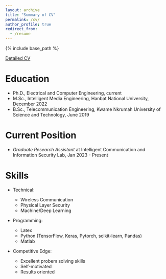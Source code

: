 ```yaml
---
layout: archive
title: "Summary of CV"
permalink: /cv/
author_profile: true
redirect_from:
  - /resume
---
```

{% include base_path %}

[Detailed CV](/files/CV.pdf)

Education
======
* Ph.D., Electrical and Computer Engineering, current 
* M.Sc., Intelligent Media Engineering, Hanbat National University, December 2022 
* B.Sc., Telecommunication Engineering, Kwame Nkrumah University of Science and Technology, June 2019

Current Position
======
* _Graduate Research Assistant_ at Intelligent Communication  and Information Security Lab, Jan 2023 - Present 
  <!---* Researched guaranteeing physical-layer security using reconfigurable intelligent surfaces
  * Worked on security vulnerability analysis in LTE networks
  * Researched deep learning based end-to-end wireless communication and physical layer security
  * Mentored undergraduates on developing a deep learning based AI chatbot, Hayanmind Inc. Project-->
 

Skills
======
* Technical:
  * Wireless Communication
  * Physical Layer Security
  * Machine/Deep Learning
* Programming: 
  * Latex
  * Python (TensorFlow, Keras, Pytorch, scikit-learn, Pandas)
  * Matlab

* Competitive Edge: 
  * Excellent probem solving skills
  * Self-motivated
  * Results oriented

